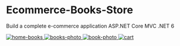 
<h1 align="left">
  Ecommerce-Books-Store
</h1>

Build a complete e-commerce application ASP.NET Core  MVC  .NET 6


 
<a href="https://github.com/itsyst/ecommerce-books-store">
 <img src="https://i.ibb.co/nPkkj06/home-books.png" alt="home-books" border="0"> 
 <img src="https://i.ibb.co/RPtq7hw/books-photo.png" alt="books-photo" border="0"> 
 <img src="https://i.ibb.co/DDMhzbw/book-photo.png" alt="book-photo" border="0"> 
 <img src="https://i.ibb.co/Snc2cZj/cart.png" alt="cart" border="0"> 
</a>

 

  

